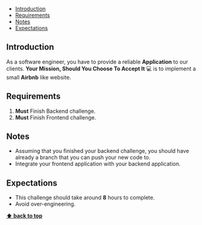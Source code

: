 - [Introduction](#introduction)
- [Requirements](#requirements)
- [Notes](#notes)
- [Expectations](#expectations)

## Introduction

As a software engineer, you have to provide a reliable **Application** to our clients.
**Your Mission, Should You Choose To Accept It** 💻 is to implement a small **Airbnb** like website.

## Requirements

1. **Must** Finish Backend challenge.
2. **Must** Finish Frontend challenge.

## Notes

- Assuming that you finished your backend challenge, you should have already a branch that you can push your new code to.
- Integrate your frontend application with your backend application.

## Expectations

- This challenge should take around **8** hours to complete.
- Avoid over-engineering.

**[⬆ back to top](#introduction)**

